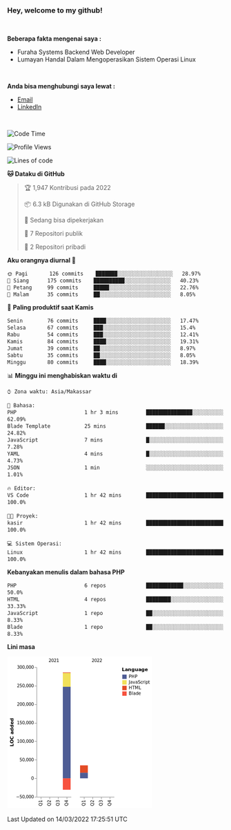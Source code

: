<h3>Hey, welcome to my github!</h3>

<br>

<p><strong>Beberapa fakta mengenai saya :</strong></p>

<ul>
  <li>Furaha Systems Backend Web Developer</li>
  <li>Lumayan Handal Dalam Mengoperasikan Sistem Operasi Linux</li>
</ul>

<br>

<p><strong>Anda bisa menghubungi saya lewat :</strong></p>

<ul>
  <li><a href="mailto:renaldiapriyanto419@gmail.com">Email</a></li>
  <li><a href="https://www.linkedin.com/in/renaldi-kadang-314314206/">LinkedIn</a></li>
</ul>

<br>

<!--START_SECTION:waka-->
![Code Time](http://img.shields.io/badge/Code%20Time-36%20hrs%208%20mins-blue)

![Profile Views](http://img.shields.io/badge/Profil%20dilihat-7-blue)

![Lines of code](https://img.shields.io/badge/Sejak%20Hello%20World%20aku%20telah%20menulis-291%20Thousand%20baris%20kode-blue)

**🐱 Dataku di GitHub** 

> 🏆 1,947 Kontribusi pada 2022
 > 
> 📦 6.3 kB Digunakan di GitHub Storage 
 > 
> 💼 Sedang bisa dipekerjakan
 > 
> 📜 7 Repositori publik 
 > 
> 🔑 2 Repositori pribadi  
 > 
**Aku orangnya diurnal 🐤** 

```text
🌞 Pagi       126 commits    ███████░░░░░░░░░░░░░░░░░░   28.97% 
🌆 Siang      175 commits    ██████████░░░░░░░░░░░░░░░   40.23% 
🌃 Petang     99 commits     █████░░░░░░░░░░░░░░░░░░░░   22.76% 
🌙 Malam      35 commits     ██░░░░░░░░░░░░░░░░░░░░░░░   8.05%

```
📅 **Paling produktif saat Kamis** 

```text
Senin        76 commits     ████░░░░░░░░░░░░░░░░░░░░░   17.47% 
Selasa       67 commits     ███░░░░░░░░░░░░░░░░░░░░░░   15.4% 
Rabu         54 commits     ███░░░░░░░░░░░░░░░░░░░░░░   12.41% 
Kamis        84 commits     ████░░░░░░░░░░░░░░░░░░░░░   19.31% 
Jumat        39 commits     ██░░░░░░░░░░░░░░░░░░░░░░░   8.97% 
Sabtu        35 commits     ██░░░░░░░░░░░░░░░░░░░░░░░   8.05% 
Minggu       80 commits     ████░░░░░░░░░░░░░░░░░░░░░   18.39%

```


📊 **Minggu ini menghabiskan waktu di** 

```text
⌚︎ Zona waktu: Asia/Makassar

💬 Bahasa: 
PHP                      1 hr 3 mins         ███████████████░░░░░░░░░░   62.09% 
Blade Template           25 mins             ██████░░░░░░░░░░░░░░░░░░░   24.82% 
JavaScript               7 mins              █░░░░░░░░░░░░░░░░░░░░░░░░   7.28% 
YAML                     4 mins              █░░░░░░░░░░░░░░░░░░░░░░░░   4.73% 
JSON                     1 min               ░░░░░░░░░░░░░░░░░░░░░░░░░   1.01%

🔥 Editor: 
VS Code                  1 hr 42 mins        █████████████████████████   100.0%

🐱‍💻 Proyek: 
kasir                    1 hr 42 mins        █████████████████████████   100.0%

💻 Sistem Operasi: 
Linux                    1 hr 42 mins        █████████████████████████   100.0%

```

**Kebanyakan menulis dalam bahasa PHP** 

```text
PHP                      6 repos             ████████████░░░░░░░░░░░░░   50.0% 
HTML                     4 repos             ████████░░░░░░░░░░░░░░░░░   33.33% 
JavaScript               1 repo              ██░░░░░░░░░░░░░░░░░░░░░░░   8.33% 
Blade                    1 repo              ██░░░░░░░░░░░░░░░░░░░░░░░   8.33%

```


**Lini masa**

![Chart not found](https://raw.githubusercontent.com/Sylent-Sys/Sylent-Sys/main/charts/bar_graph.png) 


 Last Updated on 14/03/2022 17:25:51 UTC
<!--END_SECTION:waka-->
